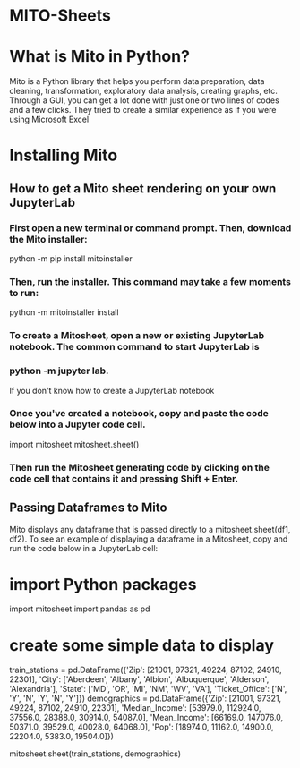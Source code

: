# MITO-Sheets

# What is Mito in Python?
Mito is a Python library that helps you perform data preparation, data cleaning, transformation, exploratory data analysis, creating graphs, etc. Through a GUI, you can get a lot done with just one or two lines of codes and a few clicks. They tried to create a similar experience as if you were using Microsoft Excel

# Installing Mito
## How to get a Mito sheet rendering on your own JupyterLab

### First open a new terminal or command prompt. Then, download the Mito installer:

python -m pip install mitoinstaller

### Then, run the installer. This command may take a few moments to run:

python -m mitoinstaller install


### To create a Mitosheet, open a new or existing JupyterLab notebook. The common command to start JupyterLab is 

### python -m jupyter lab. 

If you don't know how to create a JupyterLab notebook

### Once you've created a notebook, copy and paste the code below into a Jupyter code cell.

import mitosheet
mitosheet.sheet()

### Then run the Mitosheet generating code by clicking on the code cell that contains it and pressing Shift + Enter.


## Passing Dataframes to Mito

Mito displays any dataframe that is passed directly to a mitosheet.sheet(df1, df2). To see an example of displaying a dataframe in a Mitosheet, copy and run the code below in a JupyterLab cell:

# import Python packages
import mitosheet
import pandas as pd

# create some simple data to display

train_stations = pd.DataFrame({'Zip': [21001, 97321, 49224, 87102, 24910, 22301], 'City': ['Aberdeen', 'Albany', 'Albion', 'Albuquerque', 'Alderson', 'Alexandria'], 'State': ['MD', 'OR', 'MI', 'NM', 'WV', 'VA'], 'Ticket_Office': ['N', 'Y', 'N', 'Y', 'N', 'Y']})
demographics = pd.DataFrame({'Zip': [21001, 97321, 49224, 87102, 24910, 22301], 'Median_Income': [53979.0, 112924.0, 37556.0, 28388.0, 30914.0, 54087.0], 'Mean_Income': [66169.0, 147076.0, 50371.0, 39529.0, 40028.0, 64068.0], 'Pop': [18974.0, 11162.0, 14900.0, 22204.0, 5383.0, 19504.0]})


mitosheet.sheet(train_stations, demographics)
